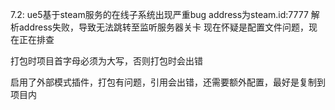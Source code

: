 7.2:
ue5基于steam服务的在线子系统出现严重bug
address为steam.id:7777
解析address失败，导致无法跳转至监听服务器关卡
现在怀疑是配置文件问题，现在正在排查

打包时项目首字母必须为大写，否则打包时会出错

启用了外部模式插件，打包有问题，引用会出错，还需要额外配置，最好是复制到项目内

